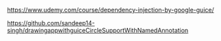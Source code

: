 https://www.udemy.com/course/dependency-injection-by-google-guice/

https://github.com/sandeep14-singh/drawingappwithguiceCircleSupportWithNamedAnnotation

